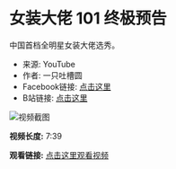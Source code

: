 # 女装大佬 101 终极预告

中国首档全明星女装大佬选秀。

- 来源: YouTube
- 作者: 一只吐槽圆
- Facebook链接: [点击这里](https://www.facebook.com/profile.php?id=100085928010805)
- B站链接: [点击这里](https://space.bilibili.com/20457232?bsource=yztcy)

![视频截图](https://img.youtube.com/vi/{视频ID}/0.jpg) <!-- 请替换 {视频ID} 为实际视频 ID -->

**视频长度:** 7:39

**观看链接:** [点击这里观看视频](https://www.youtube.com/watch?v=DRdHEC32ykE)